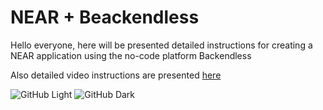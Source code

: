 # NEAR + Beackendless

Hello everyone, here will be presented detailed instructions for creating a NEAR application using the no-code platform Backendless

Also detailed video instructions are presented [here](https://www.youtube.com/watch?v=znv3wAwaavk&list=PL8baReAWcc9tUdzaFaaLo7Q5uGeEs8ert)

![GitHub Light](https://cryptologos.cc/logos/near-protocol-near-logo.png#gh-light-mode-only)
![GitHub Dark](https://crypto-central.io/library/uploads/near-protocol-logo-w.png#gh-dark-mode-only)